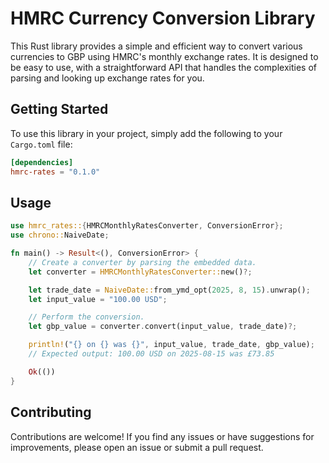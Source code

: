 # HMRC Currency Conversion Library

This Rust library provides a simple and efficient way to convert various currencies to GBP using HMRC's monthly exchange rates. It is designed to be easy to use, with a straightforward API that handles the complexities of parsing and looking up exchange rates for you.



## Getting Started

To use this library in your project, simply add the following to your `Cargo.toml` file:

```toml
[dependencies]
hmrc-rates = "0.1.0"
```

## Usage

```rust
use hmrc_rates::{HMRCMonthlyRatesConverter, ConversionError};
use chrono::NaiveDate;

fn main() -> Result<(), ConversionError> {
    // Create a converter by parsing the embedded data.
    let converter = HMRCMonthlyRatesConverter::new()?;

    let trade_date = NaiveDate::from_ymd_opt(2025, 8, 15).unwrap();
    let input_value = "100.00 USD";

    // Perform the conversion.
    let gbp_value = converter.convert(input_value, trade_date)?;

    println!("{} on {} was {}", input_value, trade_date, gbp_value);
    // Expected output: 100.00 USD on 2025-08-15 was £73.85

    Ok(())
}
```

## Contributing

Contributions are welcome! If you find any issues or have suggestions for improvements, please open an issue or submit a pull request.

